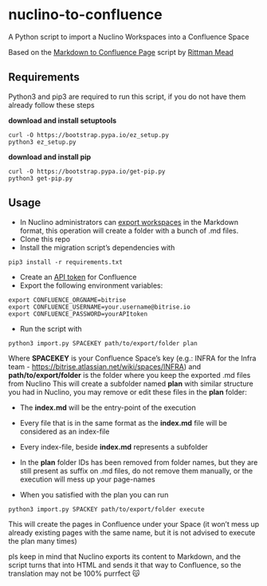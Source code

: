 # nuclino-to-confluence
A Python script to import a Nuclino Workspaces into a Confluence Space

Based on the [Markdown to Confluence Page](https://github.com/rittmanmead/md_to_conf) script by [Rittman Mead](https://github.com/RittmanMead)

## Requirements

Python3 and pip3 are required to run this script, if you do not have them already follow these steps

**download and install setuptools**
```SHELL
curl -O https://bootstrap.pypa.io/ez_setup.py
python3 ez_setup.py
```
**download and install pip**
```SHELL
curl -O https://bootstrap.pypa.io/get-pip.py
python3 get-pip.py
```

## Usage

- In Nuclino administrators can [export workspaces](https://help.nuclino.com/fb60e6f6-export-a-workspace) in the Markdown format, this operation will create a folder with a bunch of .md files.
- Clone this repo
- Install the migration script’s dependencies with
```SHELL
pip3 install -r requirements.txt
```
- Create an [API token](https://id.atlassian.com/manage/api-tokens) for Confluence
- Export the following environment variables:
```SHELL
export CONFLUENCE_ORGNAME=bitrise
export CONFLUENCE_USERNAME=your.username@bitrise.io
export CONFLUENCE_PASSWORD=yourAPItoken
```
- Run the script with
```SHELL
python3 import.py SPACEKEY path/to/export/folder plan
```
Where **SPACEKEY** is your Confluence Space’s key (e.g.: INFRA for the Infra team - https://bitrise.atlassian.net/wiki/spaces/INFRA) and **path/to/export/folder** is the folder where you keep the exported .md files from Nuclino
This will create a subfolder named **plan** with similar structure you had in Nuclino, you may remove or edit these files in the **plan** folder:
- The **index.md** will be the entry-point of the execution
- Every file that is in the same format as the **index.md** file will be considered as an index-file
- Every index-file, beside **index.md** represents a subfolder
- In the **plan** folder IDs has been removed from folder names, but they are still present as suffix on .md files, do not remove them manually, or the execution will mess up your page-names

- When you satisfied with the plan you can run
```SHELL
python3 import.py SPACKEY path/to/export/folder execute
```
This will create the pages in Confluence under your Space (it won’t mess up already existing pages with the same name, but it is not advised to execute the plan many times)

pls keep in mind that Nuclino exports its content to Markdown, and the script turns that into HTML and sends it that way to Confluence, so the translation may not be 100% purrfect 😽
